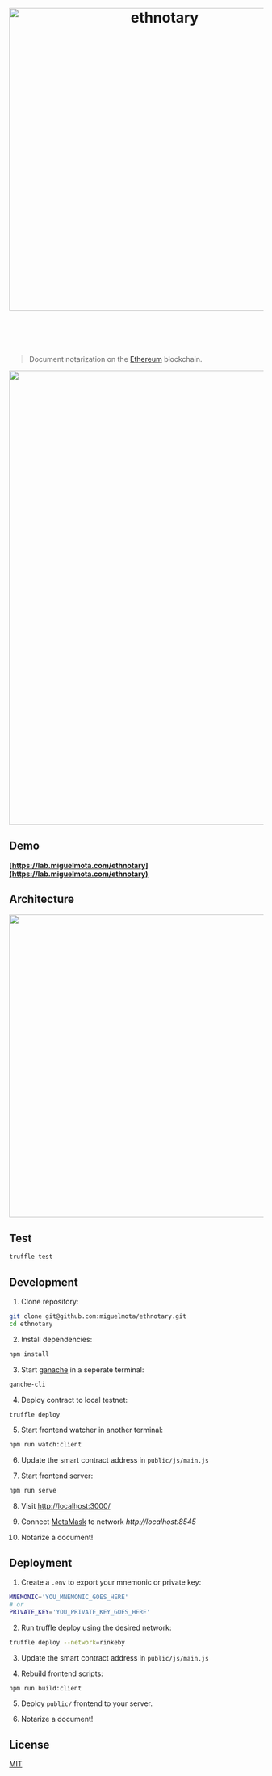 <h1 align="center">
  <br />
  <img src="https://user-images.githubusercontent.com/168240/49712500-9f217a80-fbf9-11e8-9903-97d57800c2e5.png" alt="ethnotary" width="600" />
  <br />
  <br />
  <br />
</h1>

> Document notarization on the [Ethereum](https://ethereum.org/) blockchain.

<a href="https://lab.miguelmota.com/ethnotary"><img src="https://user-images.githubusercontent.com/168240/49712732-a8f7ad80-fbfa-11e8-858a-238989c485db.png" width="900" /></a>

## Demo

**[https://lab.miguelmota.com/ethnotary](https://lab.miguelmota.com/ethnotary)**

## Architecture

<img src="https://user-images.githubusercontent.com/168240/49712478-8022e880-fbf9-11e8-86d2-f1222e3481ea.png" width="600" />

## Test

```bash
truffle test
```

## Development

1. Clone repository:

  ```bash
  git clone git@github.com:miguelmota/ethnotary.git
  cd ethnotary
  ```

2. Install dependencies:

  ```bash
  npm install
  ```

3. Start [ganache](https://github.com/trufflesuite/ganache) in a seperate terminal:

  ```bash
  ganche-cli
  ```

4. Deploy contract to local testnet:

  ```bash
  truffle deploy
  ```

5. Start frontend watcher in another terminal:

  ```bash
  npm run watch:client
  ```

6. Update the smart contract address in `public/js/main.js`

7. Start frontend server:

  ```bash
  npm run serve
  ```

8. Visit [http://localhost:3000/](http://localhost:3000/)

9. Connect [MetaMask](https://metamask.io/) to network *http://localhost:8545*

10. Notarize a document!

## Deployment

1. Create a `.env` to export your mnemonic or private key:

  ```bash
  MNEMONIC='YOU_MNEMONIC_GOES_HERE'
# or
  PRIVATE_KEY='YOU_PRIVATE_KEY_GOES_HERE'
  ```

2. Run truffle deploy using the desired network:

  ```bash
  truffle deploy --network=rinkeby
  ```

3. Update the smart contract address in `public/js/main.js`

4. Rebuild frontend scripts:

  ```bash
  npm run build:client
  ```

5. Deploy `public/` frontend to your server.

6. Notarize a document!

## License

[MIT](LICENSE)
